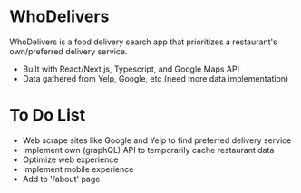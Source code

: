 # WhoDelivers

WhoDelivers is a food delivery search app that prioritizes a restaurant's own/preferred delivery service.

  - Built with React/Next.js, Typescript, and Google Maps API
  - Data gathered from Yelp, Google, etc (need more data implementation)

# To Do List

  - Web scrape sites like Google and Yelp to find preferred delivery service
  - Implement own (graphQL) API to temporarily cache restaurant data
  - Optimize web experience
  - Implement mobile experience
  - Add to '/about' page
